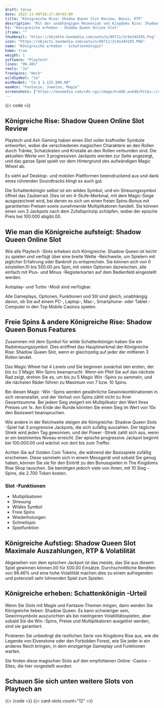 ```yaml
---
draft: false
date: 2022-11-09T16:17:38+03:00
title: "Königreiche Rise: Shadow Queen Slot Review, Bonus, RTP"
description: "Mit der unabhängigen Rezension von Kingdoms Rise: Shadow Queen Slot von Playtech können Sie kostenlos oder echtes Geld spielen und hier einen Bonus erhalten!"
h1: "Königreiche erheben - Shadow Queen Online Slot"
iframe: ""
thumbnail: "https://objekte.kaxmedia.com/auto/o/89711/3c9a344105.Png"
icon: "https://objects.kaxmedia.com/auto/o/89711/3c9a344105.PNG"
name: "Königreiche erheben - Schattenkönigin"
home: true
weight: 1
software: "Playtech"
lines: "96.46%"
reels: "Ja"
freeSpins: "Hoch"
wildSymbol: "Ja"
minMaxBet: "Ca $ 3.125.000.00"
maxWin: "Fantasie, Juwelen, Magie"
screenshots: ["https://kaxmedia.com/cdn-cgi/image/h=480,w=640/https://objects.kaxmedia.com/auto/o/95880/854db901f6.jpeg"]
---
```


{{< code >}}<h2>Königreiche Rise: Shadow Queen Online Slot Review</h2><p>Playtech und Ash Gaming haben einen Slot voller kraftvoller Symbole entworfen, wobei die verschiedenen magischen Charaktere an den Rollen durch Tränke, Schatzkisten und Kristalle an den Rollen verbunden sind. Die aktuellen Werte von 3 progressiven Jackpots werden zur Seite angezeigt, und das ganze Spiel spielt vor dem Hintergrund des aufwändigen Magic Wheel ab.</p><p>Es sieht auf Desktop- und mobilen Plattformen beeindruckend aus und dank eines rührenden Soundtracks klingt es auch gut.</p><p>Die Schattenkönigin selbst ist ein wildes Symbol, und ein Streuungssymbol öffnet das Zauberrad. Dies ist ein 4-Stufe-Merkmal, mit dem Magic-Siege ausgezeichnet wird, bei denen es sich um einen freien Spins-Bonus mit garantierten Preisen sowie zunehmende Multiplikatoren handelt. Sie können einen von 3 Jackpots nach dem Zufallsprinzip schöpfen, wobei der epische Preis bei 100.000 abgibt.00.</p><h2>Wie man die Königreiche aufsteigt: Shadow Queen Online Slot</h2><p>Wie alle Playtech -Slots erheben sich Königreiche: Shadow Queen ist leicht zu spielen und verfügt über eine breite Wette -Reichweite, um Spielern mit jeglicher Erfahrung oder Bankroll zu entsprechen. Sie können sich von 0 einstellen.10 bis 500.00 pro Spin, mit vielen Optionen dazwischen, alle einfach mit Plus- und Minus -Registerkarten auf dem Bedienfeld eingestellt werden.</p><p>Autoplay- und Turbo -Modi sind verfügbar.</p><p>Alle Gameplays, Optionen, Funktionen und Stil sind gleich, unabhängig davon, ob Sie auf einem PC-, Laptop-, Mac-, Smartphone- oder Tablet -Computer in den Top Mobile Casinos spielen.</p><h2>Freie Spins & andere Königreiche Rise: Shadow Queen Bonus Features</h2><p>Zusammen mit dem Symbol für wilde Schattenkönigin haben Sie ein Radstreuungssymbol. Dies eröffnet das Hauptmerkmal der Königreiche Rise: Shadow Queen Slot, wenn er gleichzeitig auf jeder der mittleren 3 Rollen landet.</p><p>Das Magic Wheel hat 4 Levels und Sie beginnen zunächst den ersten, der bis zu 3 Magic Win Spins beansprucht. Wenn ein Pfeil Sie auf das nächste Rad zeigt, drehen Sie es, um bis zu 5 Magic Win -Spins zu sammeln, und die nächsten Räder führen zu Maximum von 7 bzw. 10 Spins.</p><p>Bei diesen Magic -Win -Spins werden gewährliche Gewinnkombinationen in sich veranstaltet, und der Verlust von Spins zählt nicht zu Ihrer Gesamtsumme. Bei jedem Sieg steigert ein Multiplikator den Wert Ihres Preises um 1x. Am Ende der Runde könnten Sie einen Sieg im Wert von 10x den Basiswert beanspruchen.</p><p>Wie andere in der Reichweite steigen die Königreiche: Shadow Queen Slots -Spiel hat 3 progressive Jackpots, die sich zufällig auszahlen. Der tägliche Streik wird jeden Tag gewonnen, und der Power -Streik zahlt sich aus, wenn er ein bestimmtes Niveau erreicht. Der epische progressive Jackpot beginnt bei 100.000.00 und wächst von dort bis zum Treffer.</p><p>Achten Sie auf Golden Coin Tokens, die während der Basisspiele zufällig erscheinen. Diese sammeln sich in einem Messgerät und sobald Sie genug haben, können Sie sie für den Eintritt zu den Bonusspielen in The Kingdoms Rise Shop tauschen. Sie benötigen jedoch viele von ihnen, mit 10 Sieg -Spins, die 2.700 Token kosten.</p><h3>
Slot -Funktionen</h3><ul>
<li></span>
Multiplikatoren</li>
<li></span>
Streuung</li>
<li></span>
Wildes Symbol</li>
<li></span>
Freie Spins</li>
<li></span>
Wiederholungen</li>
<li></span>
Schnellspin</li>
<li></span>
Spielfunktion</li></ul><h2>Königreiche Aufstieg: Shadow Queen Slot Maximale Auszahlungen, RTP & Volatilität</h2><p>Abgesehen von dem epischen Jackpot ist das meiste, das Sie aus diesem Spiel gewinnen können.00 für 500.00 Einsätze. Durchschnittliche Renditen von 96.46% und eine hohe Volatilität machen dies zu einem aufregenden und potenziell sehr lohnenden Spiel zum Spielen.</p><h2>Königreiche erheben: Schattenkönigin -Urteil</h2><p>Wenn Sie Slots mit Magie und Fantasie-Themen mögen, dann werden Sie Königreiche lieben: Shadow Queen. Es kann schwieriger sein, Gewinnsymbole auszurichten als bei niedrigeren Volatilitätsspielen, aber sobald Sie die Win -Spins, Preise und Multiplikatoren ausgelöst werden, sind sie garantiert.</p><p>Probieren Sie unbedingt die restlichen Serie von Kingdoms Rise aus, wie die Legende von Elvenstone oder den Forbidden Forest, wie Sie jeder in ein anderes Reich bringen, in dem einzigartige Gameplay und Funktionen warten.</p><p>Sie finden diese magischen Slots auf den empfohlenen Online -Casino -Sites, die hier vorgestellt wurden.</p><h2>Schauen Sie sich unten weitere Slots von Playtech an</h2>{{< /code >}}
 {{< card-slots count="12" >}}
